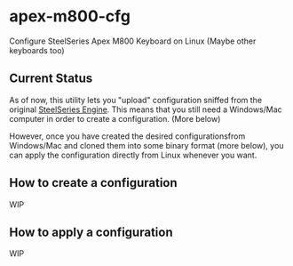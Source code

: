 # apex-m800-cfg

Configure SteelSeries Apex M800 Keyboard on Linux (Maybe other keyboards too)

## Current Status

As of now, this utility lets you "upload" configuration sniffed from the original [SteelSeries Engine](https://steelseries.com/engine).
This means that you still need a Windows/Mac computer in order to create a configuration. (More below)

However, once you have created the desired configurationsfrom Windows/Mac and cloned them
into some binary format (more below), you can apply the configuration directly from Linux whenever you want.

## How to create a configuration 

WIP

## How to apply a configuration

WIP
